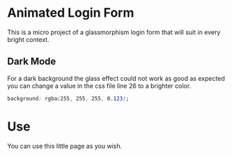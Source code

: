 # Animated Login Form

This is a micro project of a glassmorphism login form that will suit in every bright context.

## Dark Mode

For a dark background the glass effect could not work as good as expected you can change a value in the css file line 26 to a brighter color.

```css
background: rgba(255, 255, 255, 0.123);
```

# Use

You can use this little page as you wish.
